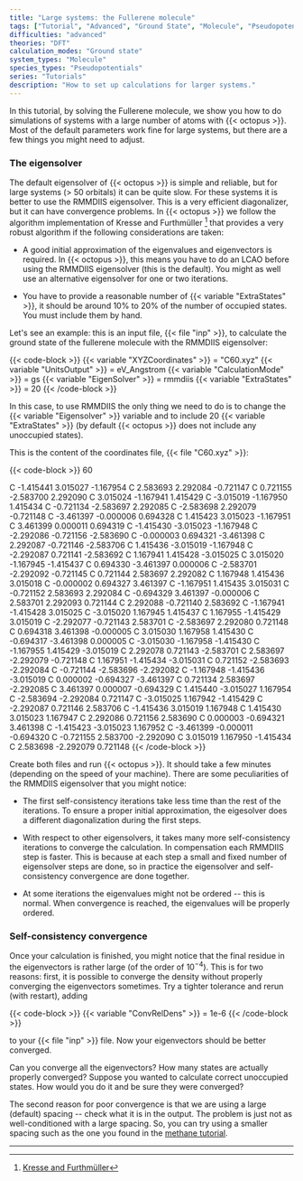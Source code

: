 ```yaml
---
title: "Large systems: the Fullerene molecule"
tags: ["Tutorial", "Advanced", "Ground State", "Molecule", "Pseudopotentials", "DFT"]
difficulties: "advanced"
theories: "DFT"
calculation_modes: "Ground state"
system_types: "Molecule"
species_types: "Pseudopotentials"
series: "Tutorials"
description: "How to set up calculations for larger systems."
---
```



In this tutorial, by solving the Fullerene molecule, we show you how to do simulations of systems with a large number of atoms with {{< octopus >}}. Most of the default parameters work fine for large systems, but there are a few things you might need to adjust.

### The eigensolver

The default eigensolver of {{< octopus >}} is simple and reliable, but for large systems (> 50 orbitals) it can be quite slow. For these systems it is better to use the RMMDIIS eigensolver. This is a very efficient diagonalizer, but it can have convergence problems. In {{< octopus >}} we follow the algorithm implementation of Kresse and Furthmüller [^footnote-1] that provides a very robust algorithm if the following considerations are taken:

* A good initial approximation of the eigenvalues and eigenvectors is required. In {{< octopus >}}, this means you have to do an LCAO before using the RMMDIIS eigensolver (this is the default). You might as well use an alternative eigensolver for one or two iterations.

* You have to provide a reasonable number of {{< variable "ExtraStates" >}}, it should be around 10% to 20% of the number of occupied states. You must include them by hand.

Let's see an example: this is an input file, {{< file "inp" >}}, to calculate the ground state of the fullerene molecule with the RMMDIIS eigensolver:

{{< code-block >}}
 {{< variable "XYZCoordinates" >}} = "C60.xyz"
 {{< variable "UnitsOutput" >}} = eV_Angstrom
 {{< variable "CalculationMode" >}} = gs
 {{< variable "EigenSolver" >}} = rmmdiis
 {{< variable "ExtraStates" >}} = 20
{{< /code-block >}}

In this case, to use RMMDIIS the only thing we need to do is to change the {{< variable "Eigensolver" >}} variable and to include 20 {{< variable "ExtraStates" >}} (by default {{< octopus >}} does not include any unoccupied states).

This is the content of the coordinates file, {{< file "C60.xyz" >}}:

{{< code-block >}}
60

 C    -1.415441     3.015027    -1.167954
 C     2.583693     2.292084    -0.721147
 C     0.721155    -2.583700     2.292090
 C     3.015024    -1.167941     1.415429
 C    -3.015019    -1.167950     1.415434
 C    -0.721134    -2.583697     2.292085
 C    -2.583698     2.292079    -0.721148
 C    -3.461397    -0.000006     0.694328
 C     1.415423     3.015023    -1.167951
 C     3.461399     0.000011     0.694319
 C    -1.415430    -3.015023    -1.167948
 C    -2.292086    -0.721156    -2.583690
 C    -0.000003     0.694321    -3.461398
 C     2.292087    -0.721146    -2.583706
 C     1.415436    -3.015019    -1.167948
 C    -2.292087     0.721141    -2.583692
 C     1.167941     1.415428    -3.015025
 C     3.015020    -1.167945    -1.415437
 C     0.694330    -3.461397     0.000006
 C    -2.583701    -2.292092    -0.721145
 C     0.721144     2.583697     2.292082
 C     1.167948     1.415436     3.015018
 C    -0.000002     0.694327     3.461397
 C    -1.167951     1.415435     3.015031
 C    -0.721152     2.583693     2.292084
 C    -0.694329     3.461397    -0.000006
 C     2.583701     2.292093     0.721144
 C     2.292088    -0.721140     2.583692
 C    -1.167941    -1.415428     3.015025
 C    -3.015020     1.167945     1.415437
 C     1.167955    -1.415429     3.015019
 C    -2.292077    -0.721143     2.583701
 C    -2.583697     2.292080     0.721148
 C     0.694318     3.461398    -0.000005
 C     3.015030     1.167958     1.415430
 C    -0.694317    -3.461398     0.000005
 C    -3.015030    -1.167958    -1.415430
 C    -1.167955     1.415429    -3.015019
 C     2.292078     0.721143    -2.583701
 C     2.583697    -2.292079    -0.721148
 C     1.167951    -1.415434    -3.015031
 C     0.721152    -2.583693    -2.292084
 C    -0.721144    -2.583696    -2.292082
 C    -1.167948    -1.415436    -3.015019
 C     0.000002    -0.694327    -3.461397
 C     0.721134     2.583697    -2.292085
 C     3.461397     0.000007    -0.694329
 C     1.415440    -3.015027     1.167954
 C    -2.583694    -2.292084     0.721147
 C    -3.015025     1.167942    -1.415429
 C    -2.292087     0.721146     2.583706
 C    -1.415436     3.015019     1.167948
 C     1.415430     3.015023     1.167947
 C     2.292086     0.721156     2.583690
 C     0.000003    -0.694321     3.461398
 C    -1.415423    -3.015023     1.167952
 C    -3.461399    -0.000011    -0.694320
 C    -0.721155     2.583700    -2.292090
 C     3.015019     1.167950    -1.415434
 C     2.583698    -2.292079     0.721148
{{< /code-block >}}

Create both files and run {{< octopus >}}. It should take a few minutes (depending on the speed of your machine). There are some peculiarities of the RMMDIIS eigensolver that you might notice:

* The first self-consistency iterations take less time than the rest of the iterations. To ensure a proper initial approximation, the eigesolver does a different diagonalization during the first steps. 

* With respect to other eigensolvers, it takes many more self-consistency iterations to converge the calculation. In compensation each RMMDIIS step is faster. This is because at each step a small and fixed number of eigensolver steps are done, so in practice the eigensolver and self-consistency convergence are done together.

* At some iterations the eigenvalues might not be ordered -- this is normal. When convergence is reached, the eigenvalues will be properly ordered.

### Self-consistency convergence

Once your calculation is finished, you might notice that the final residue in the eigenvectors is rather large (of the order of $10^{-4}$). This is for two reasons: first, it is possible to converge the density without properly converging the eigenvectors sometimes. Try a tighter tolerance and rerun (with restart), adding

{{< code-block >}}
 {{< variable "ConvRelDens" >}} = 1e-6
{{< /code-block >}}

to your {{< file "inp" >}} file. Now your eigenvectors should be better converged.

Can you converge all the eigenvectors? How many states are actually properly converged? Suppose you wanted to calculate correct unoccupied states. How would you do it and be sure they were converged?

The second reason for poor convergence is that we are using a large (default) spacing -- check what it is in the output. The problem is just not as well-conditioned with a large spacing. So, you can try using a smaller spacing such as the one you found in the [methane tutorial](../Methane_molecule ).


[^footnote-1]: [Kresse and Furthmüller](https://dx.doi.org/10.1103/PhysRevB.54.11169) 





---------------------------------------------
